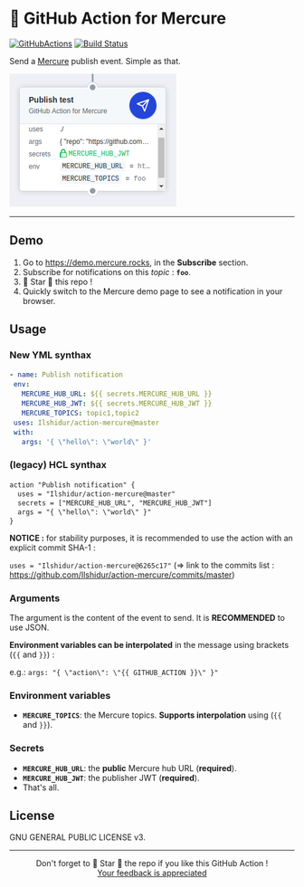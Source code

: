 # 🚀 GitHub Action for Mercure

[![GitHubActions](https://img.shields.io/badge/listed%20on-GitHubActions-blue.svg)](https://github-actions.netlify.com/action-mercure)
[![Build Status](https://img.shields.io/endpoint.svg?url=https%3A%2F%2Factions-badge.atrox.dev%2FIlshidur%2Faction-mercure%2Fbadge&style=flat)](https://actions-badge.atrox.dev/Ilshidur/action-mercure/goto)

Send a [Mercure](https://mercure.rocks) publish event. Simple as that.

![GitHub Action](action.png "GitHub Action")

<hr/>

## Demo

1) Go to https://demo.mercure.rocks, in the **Subscribe** section.
2) Subscribe for notifications on this *topic* : **`foo`**.
3) 🌟 Star 🌟 this repo !
4) Quickly switch to the Mercure demo page to see a notification in your browser.

## Usage

### New YML synthax

 ```yaml
- name: Publish notification
  env:
    MERCURE_HUB_URL: ${{ secrets.MERCURE_HUB_URL }}
    MERCURE_HUB_JWT: ${{ secrets.MERCURE_HUB_JWT }}
    MERCURE_TOPICS: topic1,topic2
  uses: Ilshidur/action-mercure@master
  with:
    args: '{ \"hello\": \"world\" }'
```

 ### (legacy) HCL synthax

```hcl
action "Publish notification" {
  uses = "Ilshidur/action-mercure@master"
  secrets = ["MERCURE_HUB_URL", "MERCURE_HUB_JWT"]
  args = "{ \"hello\": \"world\" }"
}
```

**NOTICE :** for stability purposes, it is recommended to use the action with an explicit commit SHA-1 :

`uses = "Ilshidur/action-mercure@6265c17"` (=> link to the commits list : https://github.com/Ilshidur/action-mercure/commits/master)

### Arguments

The argument is the content of the event to send. It is **RECOMMENDED** to use JSON.

**Environment variables can be interpolated** in the message using brackets (`{{` and `}}`) :

e.g.: `args: "{ \"action\": \"{{ GITHUB_ACTION }}\" }"`

### Environment variables

* **`MERCURE_TOPICS`**: the Mercure topics. **Supports interpolation** using (`{{` and `}}`).

### Secrets

* **`MERCURE_HUB_URL`**: the **public** Mercure hub URL (**required**).
* **`MERCURE_HUB_JWT`**: the publisher JWT (**required**).
* That's all.

## License

GNU GENERAL PUBLIC LICENSE v3.

<hr/>

<p align="center">
  Don't forget to 🌟 Star 🌟 the repo if you like this GitHub Action !<br/>
  <a href="https://github.com/Ilshidur/action-mercure/issues/new">Your feedback is appreciated</a>
</p>
